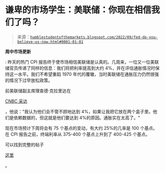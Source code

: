 <!--yml

分类：未分类

日期：2024-05-18 01:39:29

-->

# 谦卑的市场学生：美联储：你现在相信我们了吗？

> 来源：[`humblestudentofthemarkets.blogspot.com/2022/09/fed-do-you-believe-us-now.html#0001-01-01`](https://humblestudentofthemarkets.blogspot.com/2022/09/fed-do-you-believe-us-now.html#0001-01-01)

**周中市场更新**

: 昨天的热门 CPI 报告终于使市场相信美联储是认真的。几周来，一位又一位美联储官员传递了同样的信息：我们将把利率提高到大约 4%，并在评估通胀情况时保持这一水平。我们不希望重蹈 1970 年代的覆辙，当时美联储在通胀压力仍然很强的情况下过早放松政策。

前美联储副主席理查德·克拉里达在

[CNBC 采访](https://www.cnbc.com/video/2022/09/09/fed-will-raise-interest-rates-to-4-percent-hell-or-high-water-says-former-fed-vice-chair-clarida.html)

，他说："我认为他们会不管不顾地达到 4%，如果让我把它放在两个盒子里。他们是依赖数据的，但这就是他们要达到 4%的原因。通胀实在太高了。"

现在市场预计下周将会有 75 个基点的变动，有大约 25%的几率是 100 个基点。在 CPI 报告之前，终端利率从 375-400 个基点上升到了 400-425 个基点。

可以找到完整的帖子

[这里](https://humblestudentofthemarkets.com/2022/09/14/fed-do-you-believe-us-now/)

。
